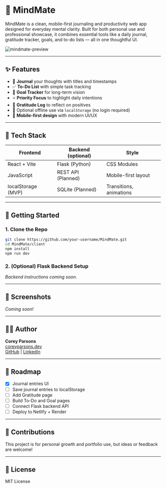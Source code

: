 # 🧠 MindMate

MindMate is a clean, mobile-first journaling and productivity web app designed for everyday mental clarity. Built for both personal use and professional showcase, it combines essential tools like a daily journal, gratitude tracker, goals, and to-do lists — all in one thoughtful UI.

![mindmate-preview](https://via.placeholder.com/800x400?text=MindMate+App+Preview)

---

## ✨ Features

- 📝 **Journal** your thoughts with titles and timestamps
- ✅ **To-Do List** with simple task tracking
- 🎯 **Goal Tracker** for long-term vision
- ⭐ **Priority Focus** to highlight daily intentions
- 🙏 **Gratitude Log** to reflect on positives
- 💾 Optional offline use via `localStorage` (no login required)
- 📱 **Mobile-first design** with modern UI/UX

---

## 🧱 Tech Stack

| Frontend        | Backend (optional) | Style       |
|-----------------|--------------------|-------------|
| React + Vite    | Flask (Python)     | CSS Modules |
| JavaScript      | REST API (Planned) | Mobile-first layout |
| localStorage (MVP) | SQLite (Planned)  | Transitions, animations |

---

## 🚀 Getting Started

### 1. Clone the Repo

```bash
git clone https://github.com/your-username/MindMate.git
cd MindMate/client
npm install
npm run dev
```

### 2. (Optional) Flask Backend Setup

_Backend instructions coming soon._

---

## 📸 Screenshots

_Coming soon!_

---

## 🧑‍💻 Author

**Corey Parsons**  
[coreyparsons.dev](https://coreyparsons.dev)  
[GitHub](https://github.com/cpars) | [LinkedIn](https://www.linkedin.com/in/cpars/)

---

## 📌 Roadmap

- [x] Journal entries UI
- [ ] Save journal entries to localStorage
- [ ] Add Gratitude page
- [ ] Build To-Do and Goal pages
- [ ] Connect Flask backend API
- [ ] Deploy to Netlify + Render

---

## 🤝 Contributions

This project is for personal growth and portfolio use, but ideas or feedback are welcome!

---

## 📄 License

MIT License
